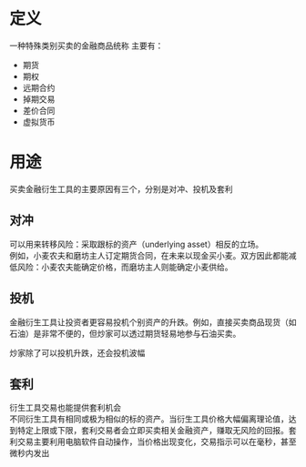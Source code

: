 # 定义
一种特殊类别买卖的金融商品统称
主要有：
* 期货
* 期权
* 远期合约
* 掉期交易
* 差价合同
* 虚拟货币

# 用途
买卖金融衍生工具的主要原因有三个，分别是对冲、投机及套利

## 对冲
可以用来转移风险：采取跟标的资产（underlying asset）相反的立场。  
例如，小麦农夫和磨坊主人订定期货合同，在未来以现金买小麦。双方因此都能减低风险：小麦农夫能确定价格，而磨坊主人则能确定小麦供给。

## 投机
金融衍生工具让投资者更容易投机个别资产的升跌。例如，直接买卖商品现货（如石油）是非常不便的，但炒家可以透过期货轻易地参与石油买卖。  

炒家除了可以投机升跌，还会投机波幅

## 套利
衍生工具交易也能提供套利机会  
不同衍生工具有相同或极为相似的标的资产。当衍生工具价格大幅偏离理论值，达到特定上限或下限，套利交易者会立即买卖相关金融资产，赚取无风险的回报。套利交易主要利用电脑软件自动操作，当价格出现变化，交易指示可以在毫秒，甚至微秒内发出